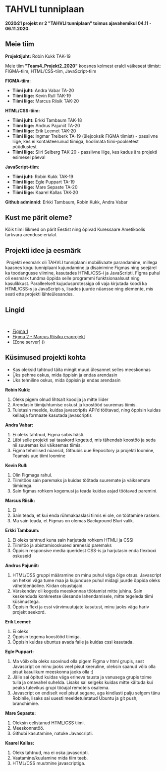 # TAHVLI tunniplaan
#### 2020∕21 projekt nr 2 "TAHVLI tunniplaan" toimus ajavahemikul 04.11 - 06.11.2020.

## Meie tiim

**Projektijuht:**    Robin Kukk TAK-19 

Meie tiim **"Team4_Projekt2_2020"** koosnes kolmest eraldi väikesest tiimist: FIGMA-tiim, HTML/CSS-tiim, JavaScript-tiim 

**FIGMA-tiim:**

 - **Tiimi juht:** Andra Vabar TA-20
 - **Tiimi liige:** Kevin Rull TAK-19
 - **Tiimi liige:** Marcus Riisik TAK-20


**HTML/CSS-tiim:** 

 - **Tiimi juht:** Erkki Tambaum TAK-18
 - **Tiimi liige:** Andrus Pajuniit TA-20
 - **Tiimi liige:** Erik Leemet TAK-20
 - **Tiimi liige:** Ingmar Treiberk TA-19 (ülejooksik FIGMA tiimist) - passiivne liige, kes ei kontakteerunud tiimiga, hoolimata tiimi-poolsetest püüdlustest
 - **Tiimi liige:** Siiri Selberg TAK-20 - passiivne liige, kes kadus ära projekti esimesel päeval
 
 
**JavaScript-tiim:** 

 - **Tiimi juht:** Robin Kukk TAK-19
 - **Tiimi liige:** Egle Puppart TA-19
 - **Tiimi liige:** Mare Sepaste TA-20
 - **Tiimi liige:** Kaarel Kallas TAK-20
 
 
**Github adminnid:** Erkki Tambaum, Robin Kukk, Andra Vabar


## Kust me pärit oleme?
Kõik tiimi liikmed on pärit Eestist ning õpivad Kuressaare Ametikoolis tarkvara arenduse erialal.
​

## Projekti idee ja eesmärk
​
Projekti eesmärk oli TAHVLI tunniplaani mobiilivaate parandamine, millega kaasnes kogu tunniplaani kujundamine ja disainimine Figmas ning seejärel ka toodangusse viimine, kasutades HTML/CSS-i ja JavaScripti.
Figma puhul oli eesmärk tundma õppida selle programmi funktsionaalsust ning kasulikkust. Paralleelselt kujudusprotessiga oli vaja kirjutada koodi ka HTML/CSS-s ja JavaScript-s, lisades juurde nüansse ning elemente, mis seati ette projekti lähteülesandes.

## Lingid
​
 - [Figma 1](https://www.figma.com/file/WhXNiN3nXtIKmYVmWk4ear/TA-Projekt__20-2__Tunniplaan-wireframe?node-id=6%3A18)
 - [Figma 2 - Marcus Riisiku eraprojekt](https://www.figma.com/file/bFWQfRtnwfACL3GJKgKhwZ/V%C3%A4ike-tunniplaani-stiilimuudatuse-test-Marcus?node-id=6%3A18)
 - [Zone server] ()

## Küsimused projekti kohta
 - Kas oleksid tahtnud täita mingit muud ülesannet selles meeskonnas
 - Üks pehme oskus, mida õppisin ja endas arendasin
 - Üks tehniline oskus, mida õppisin ja endas arendasin

**Robin Kukk:**
1. Oleks pigem olnud lihtsalt koodija ja mitte liider
2. Arendasin tiimijuhtumise oskust ja koostööd suuremas tiimis.
3. Tuletasin meelde, kuidas javascriptis API'd töötavad, ning õppisin kuidas kellaaja formaate kasutada javascriptis


**Andra Vabar:**
1. Ei oleks tahtnud, Figma sobis hästi.
2. Läbi selle projekti sai taaskord kogetud, mis tähendab koostöö ja seda nii suuremas kui väiksemas tiimis.
3. Figma tehnilised nüansid, Githubis uue Repository ja projekti loomine, Teamsis uue tiimi loomine

**Kevin Rull:**
1. Olin Figmaga rahul.
2. Tiimitöös sain paremaks ja kuidas töötada suuremate ja väiksemate tiimidega.
3. Sain figmas rohkem kogemusi ja teada kuidas asjad töötavad paremini.

**Marcus Riisik:**
1. Ei
2. Sain teada, et kui enda rühmakaaslasi tiimis ei ole, on töötamine raskem. 
3. Ma sain teada, et Figmas on olemas Background Bluri valik.

**Erkki Tambaum:**
1. Ei oleks tahtnud kuna sain harjutada rohkem HTMLi ja CSSi
2. Tiimitöö ja abistamisoskused arenesid paremaks
3. Õppisin responsive media queridest CSS-is ja harjutasin enda flexboxi oskuseid

**Andrus Pajuniit:**
1. HTML/CSS gruppi määramine on minu puhul väga õige otsus. Javascript on hetkel väga tume maa ja kujunduse puhul midagi juurde õppida oleks vähetõenäoline. Kiidan otsustajaid.
2. Värskendav oli kogeda meeskonnas töötamist mitte juhina. Sain keskenduda konkreetse ülesande lahendamisele, mitte tegeleda tiimi küsimustega. 
3. Õppisin flexi ja cssi värvimuutujate kasutust, minu jaoks väga hariv projekt seekord.

**Erik Leemet:**
1. Ei oleks
2. Õppisin tegema koostööd tiimiga.
3. Õppisin kuidas ubuntus avada faile ja kuidas cssi kasutada.

**Egle Puppart:**
1. Ma võib olla oleks soovinud olla pigem Figma v html grupis, sest Javascript on minu jaoks veel pisut keeruline, oleksin saanud võib olla pisut kasulikum meeskonna jaoks olla :)
2. Jälle sai õpitud kuidas väga erineva tausta ja vanusega grupis toime tulla ja omavahel suhelda. Lisaks sai selgeks kuidas mitte käituda kui peaks tulevikus grupi tööajal remoteis osalema.
3. Javascript on endiselt veel pisut segane, aga kindlasti palju selgem tänu Robinile, lisaks sai uuesti meeldetuletatud Ubuntu ja git push, branchimine.

**Mare Sepaste:**
1. Oleksin eelistanud HTML/CSS tiimi.
2. Meeskonnatöö.
3. Githubi kasutamine, natuke Javascripti.

**Kaarel Kallas:**
1. Oleks tahtnud, ma ei oska javascripti.
2. Vaatamine/kuulamine mida tiim teeb.
3. HTML/CSS muutmine javascriptiga.


